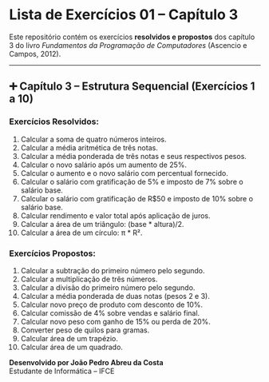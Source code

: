 
# Lista de Exercícios 01 – Capítulo 3

Este repositório contém os exercícios **resolvidos e propostos** dos capítulo 3 do livro *Fundamentos da Programação de Computadores* (Ascencio e Campos, 2012).

---

## ➕ Capítulo 3 – Estrutura Sequencial (Exercícios 1 a 10)

### Exercícios Resolvidos:

1. Calcular a soma de quatro números inteiros.
2. Calcular a média aritmética de três notas.
3. Calcular a média ponderada de três notas e seus respectivos pesos.
4. Calcular o novo salário após um aumento de 25%.
5. Calcular o aumento e o novo salário com percentual fornecido.
6. Calcular o salário com gratificação de 5% e imposto de 7% sobre o salário base.
7. Calcular o salário com gratificação de R$50 e imposto de 10% sobre o salário base.
8. Calcular rendimento e valor total após aplicação de juros.
9. Calcular a área de um triângulo: (base * altura)/2.
10. Calcular a área de um círculo: π * R².

### Exercícios Propostos:

1. Calcular a subtração do primeiro número pelo segundo.
2. Calcular a multiplicação de três números.
3. Calcular a divisão do primeiro número pelo segundo.
4. Calcular a média ponderada de duas notas (pesos 2 e 3).
5. Calcular novo preço de produto com desconto de 10%.
6. Calcular comissão de 4% sobre vendas e salário final.
7. Calcular novo peso com ganho de 15% ou perda de 20%.
8. Converter peso de quilos para gramas.
9. Calcular área de um trapézio.
10. Calcular área de um quadrado.



**Desenvolvido por João Pedro Abreu da Costa**  
Estudante de Informática – IFCE
